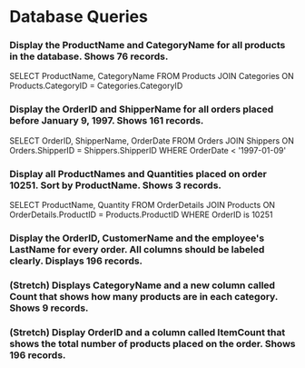 # Database Queries

### Display the ProductName and CategoryName for all products in the database. Shows 76 records.
SELECT ProductName, CategoryName FROM Products
JOIN Categories
ON Products.CategoryID = Categories.CategoryID
### Display the OrderID and ShipperName for all orders placed before January 9, 1997. Shows 161 records.
SELECT OrderID, ShipperName, OrderDate FROM Orders
JOIN Shippers
ON Orders.ShipperID = Shippers.ShipperID
WHERE OrderDate < '1997-01-09'
### Display all ProductNames and Quantities placed on order 10251. Sort by ProductName. Shows 3 records.
SELECT ProductName, Quantity FROM OrderDetails
JOIN Products
ON OrderDetails.ProductID = Products.ProductID
WHERE OrderID is 10251
### Display the OrderID, CustomerName and the employee's LastName for every order. All columns should be labeled clearly. Displays 196 records.

### (Stretch)  Displays CategoryName and a new column called Count that shows how many products are in each category. Shows 9 records.

### (Stretch) Display OrderID and a  column called ItemCount that shows the total number of products placed on the order. Shows 196 records. 